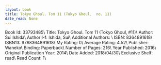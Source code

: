 ```yaml
---
layout: book
title: Tokyo Ghoul. Tom 11 (Tokyo Ghoul,  no. 11)
date_read: None
---
```


Book Id: 33793485\ 
Title: Tokyo Ghoul. Tom 11 (Tokyo Ghoul, #11)\ 
Author: Sui Ishida\ 
Author l-f: Ishida, Sui\ 
Additional Authors: \ 
ISBN: 8364891618\ 
ISBN13: 9788364891618\ 
My Rating: 0\ 
Average Rating: 4.52\ 
Publisher: Waneko\ 
Binding: Paperback\ 
Number of Pages: 216\ 
Year Published: 2016\ 
Original Publication Year: 2014\ 
Date Added: 2018/04/30\ 
Exclusive Shelf: read\ 
Read Count: 1\ 

